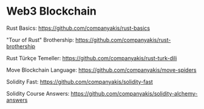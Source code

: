 # Web3 Blockchain

Rust Basics:
https://github.com/companyakis/rust-basics

"Tour of Rust" Brothership:
https://github.com/companyakis/rust-brothership

Rust Türkçe Temeller:
https://github.com/companyakis/rust-turk-dili

Move Blockchain Language:
https://github.com/companyakis/move-spiders

Solidity Fast:
https://github.com/companyakis/solidity-fast

Solidity Course Answers:
https://github.com/companyakis/solidity-alchemy-answers
